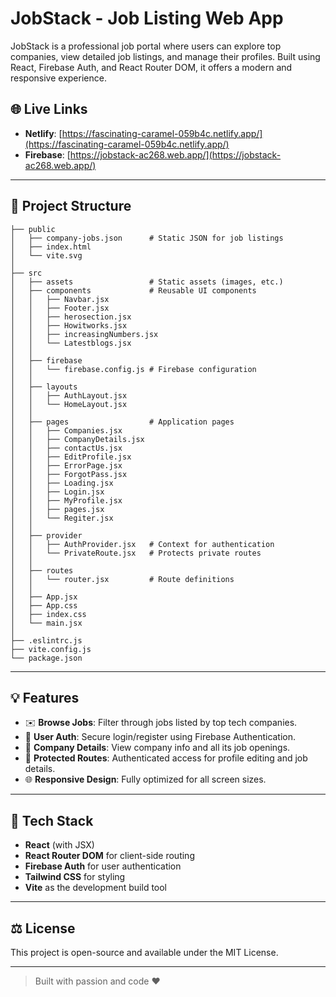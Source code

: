 # JobStack - Job Listing Web App

JobStack is a professional job portal where users can explore top companies, view detailed job listings, and manage their profiles. Built using React, Firebase Auth, and React Router DOM, it offers a modern and responsive experience.

## 🌐 Live Links

* **Netlify**: [https://fascinating-caramel-059b4c.netlify.app/](https://fascinating-caramel-059b4c.netlify.app/)
* **Firebase**: [https://jobstack-ac268.web.app/](https://jobstack-ac268.web.app/)

---

## 📁 Project Structure

```
├── public
│   ├── company-jobs.json      # Static JSON for job listings
│   ├── index.html
│   └── vite.svg
│
├── src
│   ├── assets                 # Static assets (images, etc.)
│   ├── components             # Reusable UI components
│   │   ├── Navbar.jsx
│   │   ├── Footer.jsx
│   │   ├── herosection.jsx
│   │   ├── Howitworks.jsx
│   │   ├── increasingNumbers.jsx
│   │   └── Latestblogs.jsx
│   │
│   ├── firebase
│   │   └── firebase.config.js # Firebase configuration
│   │
│   ├── layouts
│   │   ├── AuthLayout.jsx
│   │   └── HomeLayout.jsx
│   │
│   ├── pages                  # Application pages
│   │   ├── Companies.jsx
│   │   ├── CompanyDetails.jsx
│   │   ├── contactUs.jsx
│   │   ├── EditProfile.jsx
│   │   ├── ErrorPage.jsx
│   │   ├── ForgotPass.jsx
│   │   ├── Loading.jsx
│   │   ├── Login.jsx
│   │   ├── MyProfile.jsx
│   │   ├── pages.jsx
│   │   └── Regiter.jsx
│   │
│   ├── provider
│   │   ├── AuthProvider.jsx   # Context for authentication
│   │   └── PrivateRoute.jsx   # Protects private routes
│   │
│   ├── routes
│   │   └── router.jsx         # Route definitions
│   │
│   ├── App.jsx
│   ├── App.css
│   ├── index.css
│   └── main.jsx
│
├── .eslintrc.js
├── vite.config.js
└── package.json
```

---

## 💡 Features

* ✉️ **Browse Jobs**: Filter through jobs listed by top tech companies.
* 👤 **User Auth**: Secure login/register using Firebase Authentication.
* 🏢 **Company Details**: View company info and all its job openings.
* 📅 **Protected Routes**: Authenticated access for profile editing and job details.
* 🌐 **Responsive Design**: Fully optimized for all screen sizes.

---

## 🚀 Tech Stack

* **React** (with JSX)
* **React Router DOM** for client-side routing
* **Firebase Auth** for user authentication
* **Tailwind CSS** for styling
* **Vite** as the development build tool

---

## ⚖️ License

This project is open-source and available under the MIT License.

---

> Built with passion and code ❤️
